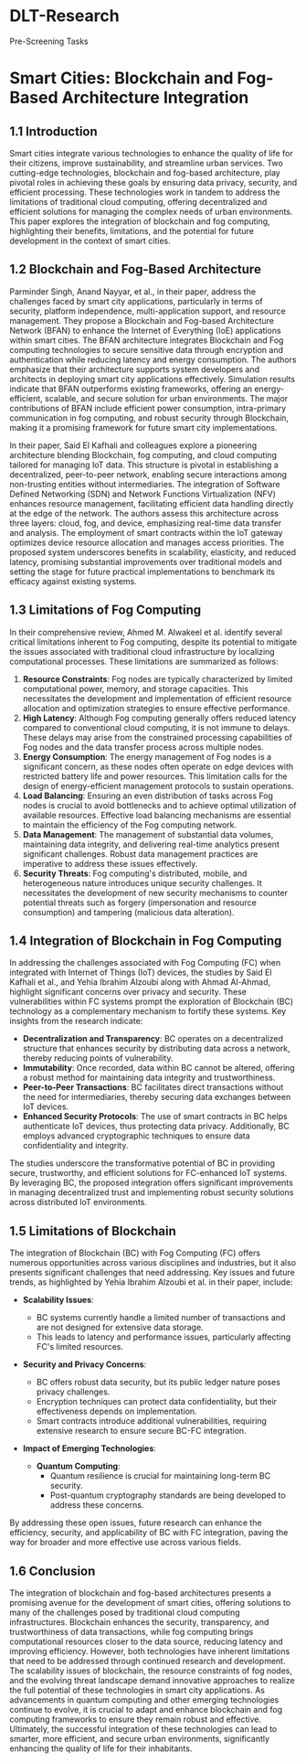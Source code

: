 # DLT-Research
Pre-Screening Tasks
# Smart Cities: Blockchain and Fog-Based Architecture Integration

## 1.1 Introduction

Smart cities integrate various technologies to enhance the quality of life for their citizens, improve sustainability, and streamline urban services. Two cutting-edge technologies, blockchain and fog-based architecture, play pivotal roles in achieving these goals by ensuring data privacy, security, and efficient processing. These technologies work in tandem to address the limitations of traditional cloud computing, offering decentralized and efficient solutions for managing the complex needs of urban environments. This paper explores the integration of blockchain and fog computing, highlighting their benefits, limitations, and the potential for future development in the context of smart cities.

## 1.2 Blockchain and Fog-Based Architecture

Parminder Singh, Anand Nayyar, et al., in their paper, address the challenges faced by smart city applications, particularly in terms of security, platform independence, multi-application support, and resource management. They propose a Blockchain and Fog-based Architecture Network (BFAN) to enhance the Internet of Everything (IoE) applications within smart cities. The BFAN architecture integrates Blockchain and Fog computing technologies to secure sensitive data through encryption and authentication while reducing latency and energy consumption. The authors emphasize that their architecture supports system developers and architects in deploying smart city applications effectively. Simulation results indicate that BFAN outperforms existing frameworks, offering an energy-efficient, scalable, and secure solution for urban environments. The major contributions of BFAN include efficient power consumption, intra-primary communication in fog computing, and robust security through Blockchain, making it a promising framework for future smart city implementations.

In their paper, Said El Kafhali and colleagues explore a pioneering architecture blending Blockchain, fog computing, and cloud computing tailored for managing IoT data. This structure is pivotal in establishing a decentralized, peer-to-peer network, enabling secure interactions among non-trusting entities without intermediaries. The integration of Software Defined Networking (SDN) and Network Functions Virtualization (NFV) enhances resource management, facilitating efficient data handling directly at the edge of the network. The authors assess this architecture across three layers: cloud, fog, and device, emphasizing real-time data transfer and analysis. The employment of smart contracts within the IoT gateway optimizes device resource allocation and manages access priorities. The proposed system underscores benefits in scalability, elasticity, and reduced latency, promising substantial improvements over traditional models and setting the stage for future practical implementations to benchmark its efficacy against existing systems.

## 1.3 Limitations of Fog Computing

In their comprehensive review, Ahmed M. Alwakeel et al. identify several critical limitations inherent to Fog computing, despite its potential to mitigate the issues associated with traditional cloud infrastructure by localizing computational processes. These limitations are summarized as follows:

1. **Resource Constraints**: Fog nodes are typically characterized by limited computational power, memory, and storage capacities. This necessitates the development and implementation of efficient resource allocation and optimization strategies to ensure effective performance.
2. **High Latency**: Although Fog computing generally offers reduced latency compared to conventional cloud computing, it is not immune to delays. These delays may arise from the constrained processing capabilities of Fog nodes and the data transfer process across multiple nodes.
3. **Energy Consumption**: The energy management of Fog nodes is a significant concern, as these nodes often operate on edge devices with restricted battery life and power resources. This limitation calls for the design of energy-efficient management protocols to sustain operations.
4. **Load Balancing**: Ensuring an even distribution of tasks across Fog nodes is crucial to avoid bottlenecks and to achieve optimal utilization of available resources. Effective load balancing mechanisms are essential to maintain the efficiency of the Fog computing network.
5. **Data Management**: The management of substantial data volumes, maintaining data integrity, and delivering real-time analytics present significant challenges. Robust data management practices are imperative to address these issues effectively.
6. **Security Threats**: Fog computing's distributed, mobile, and heterogeneous nature introduces unique security challenges. It necessitates the development of new security mechanisms to counter potential threats such as forgery (impersonation and resource consumption) and tampering (malicious data alteration).

## 1.4 Integration of Blockchain in Fog Computing

In addressing the challenges associated with Fog Computing (FC) when integrated with Internet of Things (IoT) devices, the studies by Said El Kafhali et al., and Yehia Ibrahim Alzoubi along with Ahmad Al-Ahmad, highlight significant concerns over privacy and security. These vulnerabilities within FC systems prompt the exploration of Blockchain (BC) technology as a complementary mechanism to fortify these systems. Key insights from the research indicate:

* **Decentralization and Transparency**: BC operates on a decentralized structure that enhances security by distributing data across a network, thereby reducing points of vulnerability.
* **Immutability**: Once recorded, data within BC cannot be altered, offering a robust method for maintaining data integrity and trustworthiness.
* **Peer-to-Peer Transactions**: BC facilitates direct transactions without the need for intermediaries, thereby securing data exchanges between IoT devices.
* **Enhanced Security Protocols**: The use of smart contracts in BC helps authenticate IoT devices, thus protecting data privacy. Additionally, BC employs advanced cryptographic techniques to ensure data confidentiality and integrity.

The studies underscore the transformative potential of BC in providing secure, trustworthy, and efficient solutions for FC-enhanced IoT systems. By leveraging BC, the proposed integration offers significant improvements in managing decentralized trust and implementing robust security solutions across distributed IoT environments.

## 1.5 Limitations of Blockchain 

The integration of Blockchain (BC) with Fog Computing (FC) offers numerous opportunities across various disciplines and industries, but it also presents significant challenges that need addressing. Key issues and future trends, as highlighted by Yehia Ibrahim Alzoubi et al. in their paper, include:

* **Scalability Issues**:
    * BC systems currently handle a limited number of transactions and are not designed for extensive data storage.
    * This leads to latency and performance issues, particularly affecting FC's limited resources.

* **Security and Privacy Concerns**:
    * BC offers robust data security, but its public ledger nature poses privacy challenges.
    * Encryption techniques can protect data confidentiality, but their effectiveness depends on implementation.
    * Smart contracts introduce additional vulnerabilities, requiring extensive research to ensure secure BC-FC integration.

* **Impact of Emerging Technologies**:
    * **Quantum Computing**:
        * Quantum resilience is crucial for maintaining long-term BC security.
        * Post-quantum cryptography standards are being developed to address these concerns.

By addressing these open issues, future research can enhance the efficiency, security, and applicability of BC with FC integration, paving the way for broader and more effective use across various fields.

## 1.6 Conclusion

The integration of blockchain and fog-based architectures presents a promising avenue for the development of smart cities, offering solutions to many of the challenges posed by traditional cloud computing infrastructures. Blockchain enhances the security, transparency, and trustworthiness of data transactions, while fog computing brings computational resources closer to the data source, reducing latency and improving efficiency. However, both technologies have inherent limitations that need to be addressed through continued research and development. The scalability issues of blockchain, the resource constraints of fog nodes, and the evolving threat landscape demand innovative approaches to realize the full potential of these technologies in smart city applications. As advancements in quantum computing and other emerging technologies continue to evolve, it is crucial to adapt and enhance blockchain and fog computing frameworks to ensure they remain robust and effective. Ultimately, the successful integration of these technologies can lead to smarter, more efficient, and secure urban environments, significantly enhancing the quality of life for their inhabitants.
